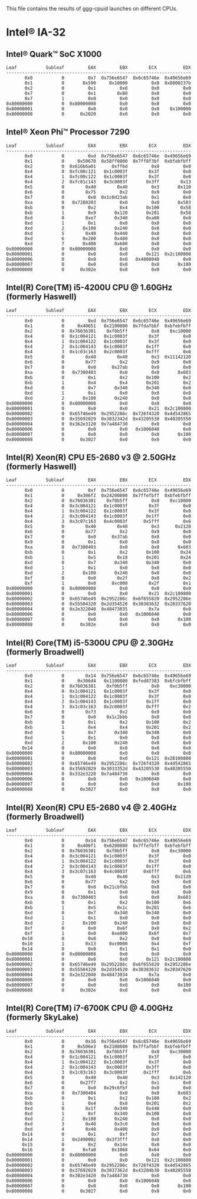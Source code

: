 This file contains the results of ggg-cpuid launches on different CPUs.

# Intel® IA-32

## Intel® Quark™ SoC X1000

    Leaf           Subleaf         EAX         EBX        ECX          EDX
    ----------------------------------------------------------------------
           0x0           0         0x7  0x756e6547  0x6c65746e  0x49656e69
           0x1           0       0x590     0x10000         0x0  0x8000237b
           0x2           0         0x1         0x0         0x0         0x0
           0x7           0         0x1        0x80         0x0         0x0
           0x7           1         0x0         0x0         0x0         0x0
    0x80000000           0  0x80000008         0x0         0x0         0x0
    0x80000001           0         0x0         0x0         0x0    0x100000
    0x80000008           0      0x2020         0x0         0x0         0x0

## Intel® Xeon Phi™ Processor 7290
    Leaf           Subleaf         EAX         EBX        ECX          EDX
    ----------------------------------------------------------------------
           0x0           0         0xd  0x756e6547  0x6c65746e  0x49656e69
           0x1           0     0x50670  0x58ff0800  0x7ff8f3bf  0xbfebfbff
           0x2           0  0x616b6a01      0xff6d         0x0         0x0
           0x4           0  0xfc00c121   0x1c0003f        0x3f         0x0
           0x4           1  0xfc00c122   0x1c0003f        0x3f         0x0
           0x4           2  0xfc01c143   0x3c0003f       0x3ff        0x13
           0x5           0        0x40        0x40         0x3       0x110
           0x6           0        0x75         0x2         0x9         0x0
           0x7           0         0x0  0x1c0d23ab         0x1         0x0
           0xa           0   0x7280203         0x0         0x0       0x503
           0xb           0         0x2         0x4       0x100        0x58
           0xb           1         0x9       0x120       0x201        0x58
           0xd           0        0xe7       0x340       0xa80         0x0
           0xd           1         0x1         0x0         0x0         0x0
           0xd           2       0x100       0x240         0x0         0x0
           0xd           5        0x40       0x440         0x0         0x0
           0xd           6       0x200       0x480         0x0         0x0
           0xd           7       0x400       0x680         0x0         0x0
    0x80000000           0  0x80000008         0x0         0x0         0x0
    0x80000001           0         0x0         0x0       0x121  0x2c100800
    0x80000006           0         0x0         0x0   0x4008040         0x0
    0x80000007           0         0x0         0x0         0x0       0x100
    0x80000008           0      0x302e         0x0         0x0         0x0

## Intel(R) Core(TM) i5-4200U CPU @ 1.60GHz (formerly Haswell)
    Leaf           Subleaf         EAX         EBX        ECX          EDX
    ----------------------------------------------------------------------
           0x0           0         0xd  0x756e6547  0x6c65746e  0x49656e69
           0x1           0     0x40651   0x2100800  0x7fdafbbf  0xbfebfbff
           0x2           0  0x76036301    0xf0b5ff         0x0    0xc10000
           0x4           0  0x1c004121   0x1c0003f        0x3f         0x0
           0x4           1  0x1c004122   0x1c0003f        0x3f         0x0
           0x4           2  0x1c004143   0x1c0003f       0x1ff         0x0
           0x4           3  0x1c03c163   0x2c0003f       0xfff         0x6
           0x5           0        0x40        0x40         0x3  0x11142120
           0x6           0        0x77         0x2         0x9         0x0
           0x7           0         0x0      0x27ab         0x0         0x0
           0xa           0   0x7300403         0x0         0x0       0x603
           0xb           0         0x1         0x2       0x100         0x2
           0xb           1         0x4         0x4       0x201         0x2
           0xd           0         0x7       0x340       0x340         0x0
           0xd           1         0x1         0x0         0x0         0x0
           0xd           2       0x100       0x240         0x0         0x0
    0x80000000           0  0x80000008         0x0         0x0         0x0
    0x80000001           0         0x0         0x0        0x21  0x2c100800
    0x80000002           0  0x65746e49  0x2952286c  0x726f4320  0x4d542865
    0x80000003           0  0x35692029  0x3032342d  0x43205530  0x40205550
    0x80000004           0  0x362e3120  0x7a484730         0x0         0x0
    0x80000006           0         0x0         0x0   0x1006040         0x0
    0x80000007           0         0x0         0x0         0x0       0x100
    0x80000008           0      0x3027         0x0         0x0         0x0

## Intel(R) Xeon(R) CPU E5-2680 v3 @ 2.50GHz (formerly Haswell)
    Leaf           Subleaf         EAX         EBX        ECX          EDX
    ----------------------------------------------------------------------
           0x0           0         0xf  0x756e6547  0x6c65746e  0x49656e69
           0x1           0     0x306f2  0x24200800  0x7ffefbff  0xbfebfbff
           0x2           0  0x76036301    0xf0b5ff         0x0    0xc10000
           0x4           0  0x3c004121   0x1c0003f        0x3f         0x0
           0x4           1  0x3c004122   0x1c0003f        0x3f         0x0
           0x4           2  0x3c004143   0x1c0003f       0x1ff         0x0
           0x4           3  0x3c07c163   0x4c0003f      0x5fff         0x6
           0x5           0        0x40        0x40         0x3      0x2120
           0x6           0        0x77         0x2         0x9         0x0
           0x7           0         0x0      0x37ab         0x0         0x0
           0x9           0         0x1         0x0         0x0         0x0
           0xa           0   0x7300403         0x0         0x0       0x603
           0xb           0         0x1         0x2       0x100        0x24
           0xb           1         0x5        0x18       0x201        0x24
           0xd           0         0x7       0x340       0x340         0x0
           0xd           1         0x1         0x0         0x0         0x0
           0xd           2       0x100       0x240         0x0         0x0
           0xf           0         0x0        0x2f         0x0         0x2
           0xf           1         0x0      0xc000        0x2f         0x1
    0x80000000           0  0x80000008         0x0         0x0         0x0
    0x80000001           0         0x0         0x0        0x21  0x2c100800
    0x80000002           0  0x65746e49  0x2952286c  0x6f655820  0x2952286e
    0x80000003           0  0x55504320  0x2d354520  0x30383632  0x20337620
    0x80000004           0  0x2e322040  0x48473035        0x7a         0x0
    0x80000006           0         0x0         0x0   0x1006040         0x0
    0x80000007           0         0x0         0x0         0x0       0x100
    0x80000008           0      0x302e         0x0         0x0         0x0

## Intel(R) Core(TM) i5-5300U CPU @ 2.30GHz (formerly Broadwell)
    Leaf           Subleaf         EAX         EBX        ECX          EDX
    ----------------------------------------------------------------------
           0x0           0        0x14  0x756e6547  0x6c65746e  0x49656e69
           0x1           0     0x306d4   0x1100800  0xfed87383  0xbfcbfbff
           0x2           0  0x76036301    0xf0b5ff         0x0    0xc30000
           0x4           0  0x1c004121   0x1c0003f        0x3f         0x0
           0x4           1  0x1c004122   0x1c0003f        0x3f         0x0
           0x4           2  0x1c004143   0x1c0003f       0x1ff         0x0
           0x4           3  0x1c03c163   0x2c0003f       0xfff         0x2
           0x6           0        0x73         0x2         0x9         0x0
           0x7           0         0x0    0x1c2bbb         0x0         0x0
           0xb           0         0x1         0x2       0x100         0x2
           0xb           1         0x4         0x4       0x201         0x2
           0xd           0         0x7       0x340       0x340         0x0
           0xd           1         0x1         0x0         0x0         0x0
           0xd           2       0x100       0x240         0x0         0x0
          0x14           0         0x0         0x0         0x0         0x0
    0x80000000           0  0x80000008         0x0         0x0         0x0
    0x80000001           0         0x0         0x0       0x121  0x28100800
    0x80000002           0  0x65746e49  0x2952286c  0x726f4320  0x4d542865
    0x80000003           0  0x35692029  0x3033352d  0x43205530  0x40205550
    0x80000004           0  0x332e3220  0x7a484730         0x0         0x0
    0x80000006           0         0x0         0x0   0x1006040         0x0
    0x80000007           0         0x0         0x0         0x0       0x100
    0x80000008           0      0x3027         0x0         0x0         0x0

## Intel(R) Xeon(R) CPU E5-2680 v4 @ 2.40GHz (formerly Broadwell)
    Leaf           Subleaf         EAX         EBX        ECX          EDX
    ----------------------------------------------------------------------
           0x0           0        0x14  0x756e6547  0x6c65746e  0x49656e69
           0x1           0     0x406f1   0x6200800  0x7ffefbff  0xbfebfbff
           0x2           0  0x76036301    0xf0b5ff         0x0    0xc30000
           0x4           0  0x3c004121   0x1c0003f        0x3f         0x0
           0x4           1  0x3c004122   0x1c0003f        0x3f         0x0
           0x4           2  0x3c004143   0x1c0003f       0x1ff         0x0
           0x4           3  0x3c07c163   0x4c0003f      0x6fff         0x6
           0x5           0        0x40        0x40         0x3      0x2120
           0x6           0        0x77         0x2         0x9         0x0
           0x7           0         0x0   0x21cbfbb         0x0         0x0
           0x9           0         0x1         0x0         0x0         0x0
           0xa           0   0x7300403         0x0         0x0       0x603
           0xb           0         0x1         0x2       0x100         0x6
           0xb           1         0x5        0x1c       0x201         0x6
           0xd           0         0x7       0x340       0x340         0x0
           0xd           1         0x1         0x0         0x0         0x0
           0xd           2       0x100       0x240         0x0         0x0
           0xf           0         0x0        0x6f         0x0         0x2
           0xf           1         0x0      0xe000        0x6f         0x7
          0x10           0         0x0         0x2         0x0         0x0
          0x10           1        0x13     0xc0000         0x4         0xf
          0x14           0         0x0         0x1         0x1         0x0
    0x80000000           0  0x80000008         0x0         0x0         0x0
    0x80000001           0         0x0         0x0       0x121  0x2c100800
    0x80000002           0  0x65746e49  0x2952286c  0x6f655820  0x2952286e
    0x80000003           0  0x55504320  0x2d354520  0x30383632  0x20347620
    0x80000004           0  0x2e322040  0x48473034        0x7a         0x0
    0x80000006           0         0x0         0x0   0x1006040         0x0
    0x80000007           0         0x0         0x0         0x0       0x100
    0x80000008           0      0x302e         0x0         0x0         0x0

## Intel(R) Core(TM) i7-6700K CPU @ 4.00GHz (formerly SkyLake)
    Leaf           Subleaf         EAX         EBX        ECX          EDX
    ----------------------------------------------------------------------
           0x0           0        0x16  0x756e6547  0x6c65746e  0x49656e69
           0x1           0     0x506e3   0x2100800  0x7ffafbbf  0xbfebfbff
           0x2           0  0x76036301    0xf0b5ff         0x0    0xc30000
           0x4           0  0x1c004121   0x1c0003f        0x3f         0x0
           0x4           1  0x1c004122   0x1c0003f        0x3f         0x0
           0x4           2  0x1c004143    0xc0003f       0x3ff         0x0
           0x4           3  0x1c03c163   0x3c0003f      0x1fff         0x6
           0x5           0        0x40        0x40         0x3    0x142120
           0x6           0      0x27f7         0x2         0x1         0x0
           0x7           0         0x0   0x29c6fbf         0x0         0x0
           0xa           0   0x7300404         0x0         0x0       0x603
           0xb           0         0x1         0x2       0x100         0x2
           0xb           1         0x4         0x8       0x201         0x2
           0xd           0        0x1f       0x340       0x440         0x0
           0xd           1         0xf       0x340       0x100         0x0
           0xd           2       0x100       0x240         0x0         0x0
           0xd           3        0x40       0x3c0         0x0         0x0
           0xd           4        0x40       0x400         0x0         0x0
          0x14           0         0x1         0xf         0x7         0x0
          0x14           1   0x2490002    0x3f3fff         0x0         0x0
          0x15           0         0x2       0x14e         0x0         0x0
          0x16           0       0xfa0      0x1068        0x64         0x0
    0x80000000           0  0x80000008         0x0         0x0         0x0
    0x80000001           0         0x0         0x0       0x121  0x2c100800
    0x80000002           0  0x65746e49  0x2952286c  0x726f4320  0x4d542865
    0x80000003           0  0x37692029  0x3037362d  0x43204b30  0x40205550
    0x80000004           0  0x302e3420  0x7a484730         0x0         0x0
    0x80000006           0         0x0         0x0   0x1006040         0x0
    0x80000007           0         0x0         0x0         0x0       0x100
    0x80000008           0      0x3027         0x0         0x0         0x0

